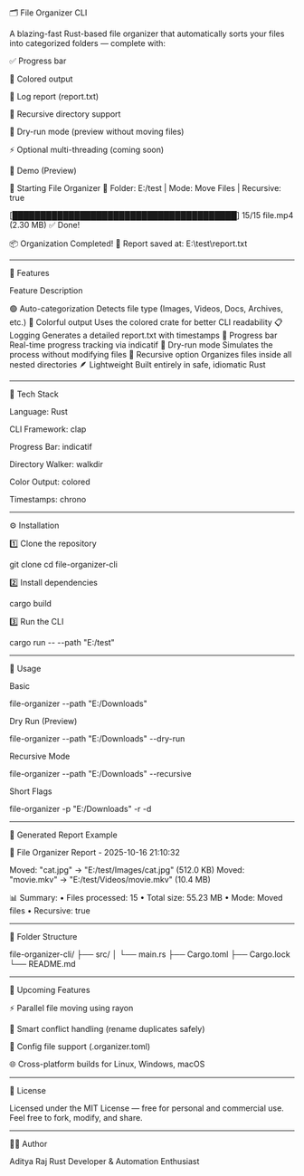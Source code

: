 🗂 File Organizer CLI

A blazing-fast Rust-based file organizer that automatically sorts your files into categorized folders — complete with:

✅ Progress bar

🎨 Colored output

🧾 Log report (report.txt)

🔁 Recursive directory support

🧠 Dry-run mode (preview without moving files)

⚡ Optional multi-threading (coming soon)



📸 Demo (Preview)

🚀 Starting File Organizer
📂 Folder: E:/test | Mode: Move Files | Recursive: true

[████████████████████████████████████████] 15/15 file.mp4 (2.30 MB)
✅ Done!

📦 Organization Completed!
📁 Report saved at: E:\test\report.txt


---

🧰 Features

Feature	Description

🟢 Auto-categorization	Detects file type (Images, Videos, Docs, Archives, etc.)
🎨 Colorful output	Uses the colored crate for better CLI readability
📋 Logging	Generates a detailed report.txt with timestamps
🧾 Progress bar	Real-time progress tracking via indicatif
🧠 Dry-run mode	Simulates the process without modifying files
🔁 Recursive option	Organizes files inside all nested directories
🪶 Lightweight	Built entirely in safe, idiomatic Rust



---

🦀 Tech Stack

Language: Rust

CLI Framework: clap

Progress Bar: indicatif

Directory Walker: walkdir

Color Output: colored

Timestamps: chrono



---

⚙ Installation

1️⃣ Clone the repository

git clone
cd file-organizer-cli

2️⃣ Install dependencies

cargo build

3️⃣ Run the CLI

cargo run -- --path "E:/test"


---

🧠 Usage

Basic

file-organizer --path "E:/Downloads"

Dry Run (Preview)

file-organizer --path "E:/Downloads" --dry-run

Recursive Mode

file-organizer --path "E:/Downloads" --recursive

Short Flags

file-organizer -p "E:/Downloads" -r -d


---

📄 Generated Report Example

🧾 File Organizer Report - 2025-10-16 21:10:32

Moved: "cat.jpg" → "E:/test/Images/cat.jpg" (512.0 KB)
Moved: "movie.mkv" → "E:/test/Videos/movie.mkv" (10.4 MB)

📊 Summary:
  • Files processed: 15
  • Total size: 55.23 MB
  • Mode: Moved files
  • Recursive: true


---

🧩 Folder Structure

file-organizer-cli/
├── src/
│   └── main.rs
├── Cargo.toml
├── Cargo.lock
└── README.md


---

🚧 Upcoming Features

⚡ Parallel file moving using rayon

🧮 Smart conflict handling (rename duplicates safely)

🧱 Config file support (.organizer.toml)

🌐 Cross-platform builds for Linux, Windows, macOS




---

📜 License

Licensed under the MIT License — free for personal and commercial use.
Feel free to fork, modify, and share.


---

👨‍💻 Author

Aditya Raj
Rust Developer & Automation Enthusiast
